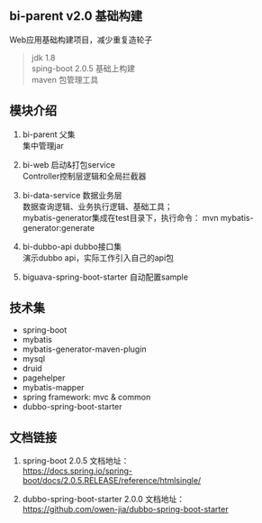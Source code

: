 ## bi-parent v2.0 基础构建  

Web应用基础构建项目，减少重复造轮子  

> jdk 1.8  
> sping-boot 2.0.5 基础上构建  
> maven 包管理工具  

## 模块介绍

1. bi-parent 父集  
集中管理jar  

2. bi-web 启动&打包service   
Controller控制层逻辑和全局拦截器

3. bi-data-service 数据业务层   
数据查询逻辑、业务执行逻辑、基础工具；  
mybatis-generator集成在test目录下，执行命令： mvn mybatis-generator:generate  

4. bi-dubbo-api dubbo接口集  
演示dubbo api，实际工作引入自己的api包

5. biguava-spring-boot-starter 自动配置sample

## 技术集

* spring-boot
* mybatis
* mybatis-generator-maven-plugin
* mysql
* druid
* pagehelper
* mybatis-mapper
* spring framework: mvc & common
* dubbo-spring-boot-starter

## 文档链接

1. spring-boot 2.0.5 文档地址：   
https://docs.spring.io/spring-boot/docs/2.0.5.RELEASE/reference/htmlsingle/  

2. dubbo-spring-boot-starter 2.0.0 文档地址：  
https://github.com/owen-jia/dubbo-spring-boot-starter


